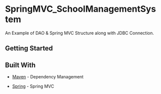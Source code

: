# SpringMVC_SchoolManagementSystem

An Example of DAO & Spring MVC Structure along with JDBC Connection.

## Getting Started




## Built With

* [Maven](https://maven.apache.org/) - Dependency Management

* [Spring](https://docs.spring.io/spring/docs/current/spring-framework-reference/web.html) - Spring MVC
